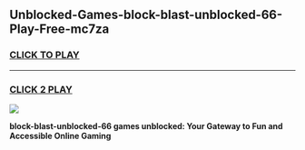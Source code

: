 
## Unblocked-Games-block-blast-unblocked-66-Play-Free-mc7za
<h3>
<a href="https://premium76.site?title=block-blast-unblocked-66&ref=18A1">CLICK TO PLAY</a></h3>
<hr>

<h3>
<a href="https://premium76.site?title=block-blast-unblocked-66&ref=18A1">CLICK 2 PLAY</a>
  
</h3>

<a href="https://premium76.site?title=block-blast-unblocked-66&ref=18A1"><img src="https://clearcache.store/games.png"></a>


**block-blast-unblocked-66 games unblocked: Your Gateway to Fun and Accessible Online Gaming**
